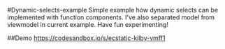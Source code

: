 #Dynamic-selects-example
Simple example how dynamic selects can be implemented with function components.
I've also separated model from viewmodel in current example. Have fun experimenting!

##Demo
https://codesandbox.io/s/ecstatic-kilby-vmff1
